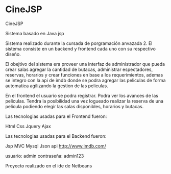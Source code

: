 # CineJSP
CineJSP


Sistema basado en Java jsp

Sistema realizado durante la cursada de porgramación anvazada 2. El sistema consiste en un backend y frontend cada uno con su respectivo diseño.

El obejtivo del sistema era proveer una interfaz de administrador que pueda crear salas agregar la cantidad de butacas, administrar espectadores, reservas, horarios y crear funciones en base a los requerimientos, ademas se integro con la api de imdb donde se podra agregar las peliculas de forma automatica agilizando la gestion de las peliculas.

En el frontend el usuario se podra registrar. Podra ver los avances de las peliculas. Tendra la posibilidad una vez logueado realizar la reserva de una pelicula podiendo elegir las salas disponibles, horarios y butacas.

Las tecnologias usadas para el Frontend fueron:

Html Css Jquery Ajax

Las tecnologias usadas para el Backend fueron:

Jsp MVC Mysql Json api http://www.imdb.com/

usuario: admin contraseña: admin123

Proyecto realizado en el ide de Netbeans
